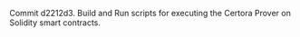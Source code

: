 Commit d2212d3.                    Build and Run scripts for executing the Certora Prover on Solidity smart contracts.